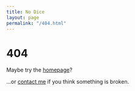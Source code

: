 ```yaml
---
title: No Dice
layout: page
permalink: "/404.html"
---
```


# 404

Maybe try the [homepage](/)?

...or [contact me](/contact) if you think something is broken.
